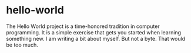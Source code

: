 # hello-world
The Hello World project is a time-honored tradition in computer programming. It is a simple exercise that gets you started when learning something new.
I am writing a bit about myself. But not a byte. That would be too much.
